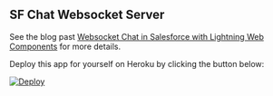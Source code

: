 ## SF Chat Websocket Server

See the blog past [Websocket Chat in Salesforce with Lightning Web Components](https://blog.jamigibbs.com/websockets-in-salesforce-with-lightning-web-components/) for more details.

Deploy this app for yourself on Heroku by clicking the button below:

[![Deploy](https://www.herokucdn.com/deploy/button.svg)](https://heroku.com/deploy?template=https://github.com/jamigibbs/sf-chat-websocket-server)
